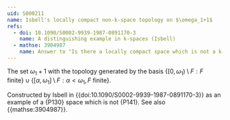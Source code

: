 ```yaml
---
uid: S000211
name: Isbell's locally compact non-k-space topology on $\omega_1+1$
refs:
  - doi: 10.1090/S0002-9939-1987-0891170-3
    name: A distinguishing example in k-spaces (Isbell)
  - mathse: 3904987
    name: Answer to "Is there a locally compact space which is not a k-space"
---
```


The set $\omega_1+1$ with the topology generated by the basis
$\{[0,\omega_1)\setminus F:F\text{ finite}\}\cup\{[\alpha,\omega_1]\setminus F:\alpha<\omega_1,F\text{ finite}\}$.

Constructed by Isbell in
{{doi:10.1090/S0002-9939-1987-0891170-3}}
as an example of a {P130} space which is not {P141}.
See also {{mathse:3904987}}.
